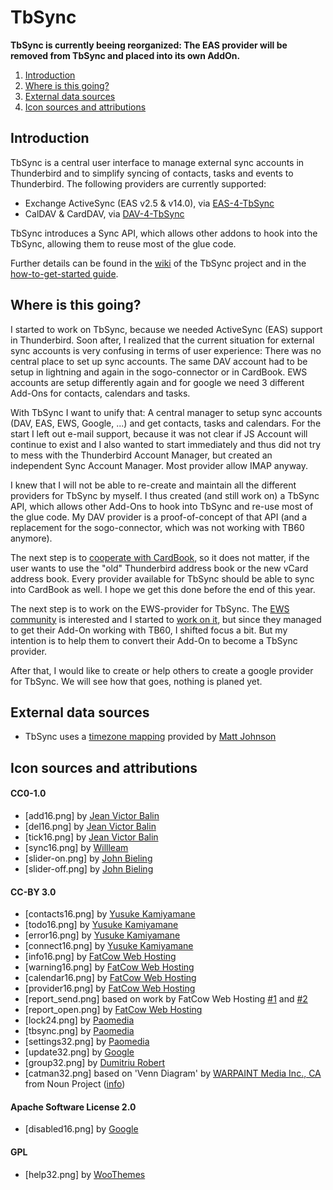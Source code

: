# TbSync

**TbSync is currently beeing reorganized: The EAS provider will be removed from TbSync and placed into its own AddOn.**

1. [Introduction](https://github.com/jobisoft/TbSync#introduction)
2. [Where is this going?](https://github.com/jobisoft/TbSync#where-is-this-going)
3. [External data sources](https://github.com/jobisoft/TbSync#external-data-sources)
4. [Icon sources and attributions](https://github.com/jobisoft/TbSync#icon-sources-and-attributions)

## Introduction

TbSync is a central user interface to manage external sync accounts in Thunderbird and to simplify syncing of contacts, tasks and events to Thunderbird. The following providers are currently supported:
* Exchange ActiveSync (EAS v2.5 & v14.0), via [EAS-4-TbSync](https://github.com/jobisoft/EAS-4-TbSync)
* CalDAV & CardDAV, via [DAV-4-TbSync](https://github.com/jobisoft/DAV-4-TbSync)

TbSync introduces a Sync API, which allows other addons to hook into the TbSync, allowing them to reuse most of the glue code.

Further details can be found in the [wiki](https://github.com/jobisoft/TbSync/wiki) of the TbSync project and in the [how-to-get-started guide](https://github.com/jobisoft/TbSync/wiki/How-to-get-started).

## Where is this going?

I started to work on TbSync, because we needed ActiveSync (EAS) support in Thunderbird. Soon after, I realized that the current situation for external sync accounts is very confusing in terms of user experience: There was no central place to set up sync accounts. The same DAV account had to be setup in lightning and again in the sogo-connector or in CardBook. EWS accounts are setup differently again and for google we need 3 different Add-Ons for contacts, calendars and tasks.

With TbSync I want to unify that: A central manager to setup sync accounts (DAV, EAS, EWS, Google, ...) and get contacts, tasks and calendars. For the start I left out e-mail support, because it was not clear if JS Account will continue to exist and I also wanted to start immediately and thus did not try to mess with the Thunderbird Account Manager, but created an independent Sync Account Manager. Most provider allow IMAP anyway.

I knew that I will not be able to re-create and maintain all the different providers for TbSync by myself. I thus created (and still work on) a TbSync API, which allows other Add-Ons to hook into TbSync and re-use most of the glue code. My DAV provider is a proof-of-concept of that API (and a replacement for the sogo-connector, which was not working with TB60 anymore).

The next step is to [cooperate with CardBook](https://github.com/jobisoft/TbSync/issues/105), so it does not matter, if the user wants to use the "old" Thunderbird address book or the new vCard address book. Every provider available for TbSync should be able to sync into CardBook as well. I hope we get this done before the end of this year.

The next step is to work on the EWS-provider for TbSync. The [EWS community](https://github.com/ExchangeCalendar/exchangecalendar) is interested and I started to [work on it](https://github.com/jobisoft/EWS-4-TbSync), but since they managed to get their Add-On working with TB60, I shifted focus a bit. But my intention is to help them to convert their Add-On to become a TbSync provider.
 
After that, I would like to create or help others to create a google provider for TbSync. We will see how that goes, nothing is planed yet.

## External data sources

* TbSync uses a [timezone mapping](https://github.com/mj1856/TimeZoneConverter/blob/master/src/TimeZoneConverter/Data/Mapping.csv.gz) provided by [Matt Johnson](https://github.com/mj1856)

## Icon sources and attributions

#### CC0-1.0
* [add16.png] by [Jean Victor Balin](https://openclipart.org/detail/16950/add)
* [del16.png] by [Jean Victor Balin](https://openclipart.org/detail/16982/cross)
* [tick16.png] by [Jean Victor Balin](https://openclipart.org/detail/17056/tick)
* [sync16.png] by [Willleam](https://openclipart.org/detail/287463/circular-arrow-blue)
* [slider-on.png] by [John Bieling](https://github.com/jobisoft/TbSync/blob/master/skin/src/LICENSE)
* [slider-off.png] by [John Bieling](https://github.com/jobisoft/TbSync/blob/master/skin/src/LICENSE)

#### CC-BY 3.0
* [contacts16.png] by [Yusuke Kamiyamane](https://www.iconfinder.com/icons/25910/)
* [todo16.png] by [Yusuke Kamiyamane](https://www.iconfinder.com/icons/45913/)
* [error16.png] by [Yusuke Kamiyamane](https://www.iconfinder.com/icons/46013/exclamation_frame_icon)
* [connect16.png] by [Yusuke Kamiyamane](https://www.iconfinder.com/icons/58341/connect_plug_icon)
* [info16.png] by [FatCow Web Hosting](https://www.iconfinder.com/icons/64363/info_rhombus_icon)
* [warning16.png] by [FatCow Web Hosting](https://www.iconfinder.com/icons/36026/)
* [calendar16.png] by [FatCow Web Hosting](https://www.iconfinder.com/icons/35805/)
* [provider16.png] by [FatCow Web Hosting](https://www.iconfinder.com/icons/64634)
* [report_send.png] based on work by FatCow Web Hosting [#1](https://www.iconfinder.com/icons/36365/) and [#2](https://www.iconfinder.com/icons/93180)
* [report_open.png] by [FatCow Web Hosting](https://www.iconfinder.com/icons/36373)
* [lock24.png] by [Paomedia](https://www.iconfinder.com/icons/285646/lock_icon)
* [tbsync.png] by [Paomedia](https://www.iconfinder.com/icons/299097)
* [settings32.png] by [Paomedia](https://www.iconfinder.com/icons/299098/cogs_icon)
* [update32.png] by [Google](https://www.iconfinder.com/icons/352158/)
* [group32.png] by [Dumitriu Robert](https://www.iconfinder.com/icons/3289557/clan_group_partners_peers_people_icon)
* [catman32.png] based on 'Venn Diagram' by [WARPAINT Media Inc., CA](https://thenounproject.com/search/?q=three%20circles&i=31898#) from Noun Project ([info](https://github.com/jobisoft/CategoryManager/tree/master/sendtocategory/skin/catman))

#### Apache Software License 2.0
* [disabled16.png] by [Google](https://github.com/google/material-design-icons/blob/master/notification/1x_web/ic_do_not_disturb_alt_black_18dp.png)

#### GPL
* [help32.png] by [WooThemes](https://www.iconfinder.com/icons/58495/button_help_white_icon)
